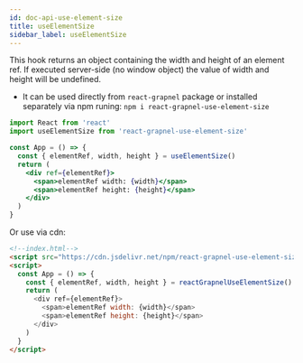 ```yaml
---
id: doc-api-use-element-size
title: useElementSize
sidebar_label: useElementSize
---
```


This hook returns an object containing the width and height of an element ref. If executed server-side (no window object) the value of width and height will be undefined.

- It can be used directly from `react-grapnel` package or installed separately via npm runing: `npm i react-grapnel-use-element-size`

```jsx
import React from 'react'
import useElementSize from 'react-grapnel-use-element-size'

const App = () => {
  const { elementRef, width, height } = useElementSize()
  return (
    <div ref={elementRef}>
      <span>elementRef width: {width}</span>
      <span>elementRef height: {height}</span>
    </div>
  )
}
```

Or use via cdn:

```html
<!--index.html-->
<script src="https://cdn.jsdelivr.net/npm/react-grapnel-use-element-size@latest/build/index.js"></script>
<script>
  const App = () => {
    const { elementRef, width, height } = reactGrapnelUseElementSize()
    return (
      <div ref={elementRef}>
        <span>elementRef width: {width}</span>
        <span>elementRef height: {height}</span>
      </div>
    )
  }
</script>
```

